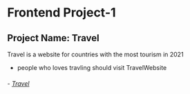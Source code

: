 # Frontend Project-1

## Project Name: Travel

Travel is a website for countries with the most tourism in 2021
- people who loves travling should visit TravelWebsite

###### - [Travel](https://aaboassoud.github.io/FrontEnd-Project1/)